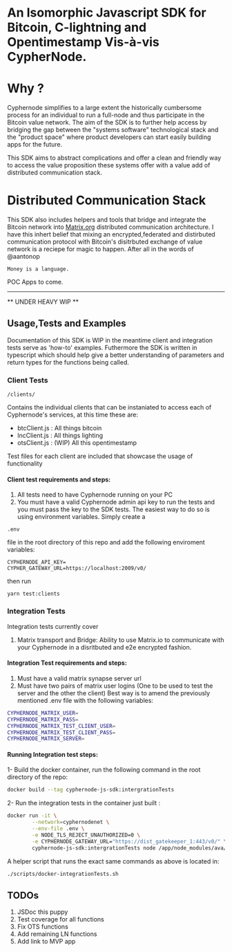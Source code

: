 # An Isomorphic Javascript SDK for Bitcoin, C-lightning and Opentimestamp Vis-à-vis CypherNode.

# Why ?
Cyphernode simplifies to a large extent the historically cumbersome process for an individual to run a full-node and thus participate in the Bitcoin value network.
The aim of the SDK is to further help access by bridging the gap between the "systems software" technological stack and the "product space" where product developers can start easily building apps for the future.

This SDK aims to abstract complications and offer a clean and friendly way to access the value proposition these systems offer with a value add of distributed communication stack.

# Distributed Communication Stack

This SDK also includes helpers and tools that bridge and integrate the Bitcoin network into [Matrix.org](https://matrix.org) distributed communication architecture. 
I have this inhert belief that mixing an encrypted,federated and distirbuted communication protocol with Bitcoin's disitrbuted exchange of value network is a reciepe for magic to happen.
After all in the words of @aantonop

``` 
Money is a language. 
```
POC Apps to come.

---

** UNDER HEAVY WIP **

## Usage,Tests and Examples

Documentation of this SDK is WIP in the meantime client and integration tests serve as 'how-to' examples.
Futhermore the SDK is written in typescript which should help give a better understanding of parameters and return types for the functions being called.

### Client Tests
```
/clients/
```
Contains the individual clients that can be instaniated to access each of Cyphernode's services, at this time these are:

- btcClient.js : All things bitcoin
- lncClient.js : All things lighting
- otsClient.js : (WIP) All this opentimestamp

Test files for each client are included that showcase the usage of functionality

#### Client test requirements and steps:
1. All tests need to have Cyphernode running on your PC
2. You must have a valid Cyphernode admin api key to run the tests and you must pass the key to the SDK tests. The easiest way to do so is using environment variables. Simply create a 
```
.env
``` 
file in the root directory of this repo and add the following enviroment variables:
```
CYPHERNODE_API_KEY=
CYPHER_GATEWAY_URL=https://localhost:2009/v0/
```
then run 
```
yarn test:clients
```

### Integration Tests
Integration tests currently cover
1. Matrix transport and Bridge: Ability to use Matrix.io to communicate with your Cyphernode in a disritbuted and e2e encrypted fashion.

#### Integration Test requirements and steps:

1. Must have a valid matrix synapse server url
2. Must have two pairs of matrix user logins (One to be used to test the server and the other the client)
Best way is to amend the previously mentioned .env file with the following variables:

```bash
CYPHERNODE_MATRIX_USER=
CYPHERNODE_MATRIX_PASS=
CYPHERNODE_MATRIX_TEST_CLIENT_USER=
CYPHERNODE_MATRIX_TEST_CLIENT_PASS=
CYPHERNODE_MATRIX_SERVER=
```

#### Running Integration test steps:

1- Build the docker container, run the following command in the root directory of the repo:
```bash
docker build --tag cyphernode-js-sdk:intergrationTests
```
2-  Run the integration tests in the container just built : 
```bash
docker run -it \
        --network=cyphernodenet \
        --env-file .env \
        -e NODE_TLS_REJECT_UNAUTHORIZED=0 \
        -e CYPHERNODE_GATEWAY_URL="https://dist_gatekeeper_1:443/v0/" \
        cyphernode-js-sdk:intergrationTests node /app/node_modules/ava/cli.js integrationTests/*.spec.js
```
A helper script that runs the exact same commands as above is located in:
```bash
./scripts/docker-integrationTests.sh
```
## TODOs

1. JSDoc this puppy
2. Test coverage for all functions
3. Fix OTS functions
4. Add remaining LN functions
5. Add link to MVP app
